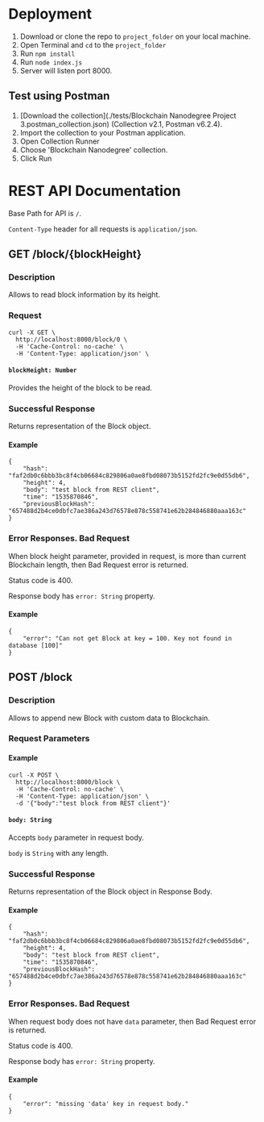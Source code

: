 # Deployment
1. Download or clone the repo to `project_folder` on your local machine.
2. Open Terminal and `cd` to the `project_folder`
3. Run `npm install`
4. Run `node index.js`
5. Server will listen port 8000.

## Test using Postman
1. [Download the collection](./tests/Blockchain Nanodegree Project 3.postman_collection.json) 
(Collection v2.1, Postman v6.2.4).
2. Import the collection to your Postman application.
3. Open Collection Runner
4. Choose 'Blockchain Nanodegree' collection.
5. Click Run

# REST API Documentation
Base Path for API is `/`.

`Content-Type` header for all requests is `application/json`.

## GET /block/{blockHeight}
### Description
Allows to read block information by its height.
### Request
``` 
curl -X GET \
  http://localhost:8000/block/0 \
  -H 'Cache-Control: no-cache' \
  -H 'Content-Type: application/json' \
```
#### `blockHeight: Number`
Provides the height of the block to be read.

### Successful Response
Returns representation of the Block object.
#### Example
``` 
{
    "hash": "faf2db0c6bbb3bc8f4cb06684c829806a0ae8fbd08073b5152fd2fc9e0d55db6",
    "height": 4,
    "body": "test block from REST client",
    "time": "1535870846",
    "previousBlockHash": "657488d2b4ce0dbfc7ae386a243d76578e878c558741e62b284846880aaa163c"
}
```
### Error Responses. Bad Request
When block height parameter, provided in request, is more than current 
Blockchain length, then Bad Request error is returned.

Status code is 400.

Response body has `error: String` property. 
#### Example
``` 
{
    "error": "Can not get Block at key = 100. Key not found in database [100]"
}
```

## POST /block
### Description
Allows to append new Block with custom data to Blockchain.
### Request Parameters
#### Example
``` 
curl -X POST \
  http://localhost:8000/block \
  -H 'Cache-Control: no-cache' \
  -H 'Content-Type: application/json' \
  -d '{"body":"test block from REST client"}'
```
#### `body: String`
Accepts `body` parameter in request body.

`body` is `String` with any length.

### Successful Response
Returns representation of the Block object in Response Body.
#### Example
``` 
{
    "hash": "faf2db0c6bbb3bc8f4cb06684c829806a0ae8fbd08073b5152fd2fc9e0d55db6",
    "height": 4,
    "body": "test block from REST client",
    "time": "1535870846",
    "previousBlockHash": "657488d2b4ce0dbfc7ae386a243d76578e878c558741e62b284846880aaa163c"
}
```

### Error Responses. Bad Request
When request body does not have `data` parameter, then Bad Request error is returned.

Status code is 400.

Response body has `error: String` property. 
#### Example
``` 
{
    "error": "missing 'data' key in request body."
}
```